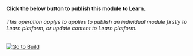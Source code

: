 
#### Click the below button to publish this module to Learn.  
###### This operation applys to applies to publish an individual module firstly to Learn platform, or update content to Learn platform.


[![Go to Build](http://courseautopubmgtv3dev.blob.core.windows.net/publiccontainer/GotoPubModule.png)](www.replace-with-module-publish.url)